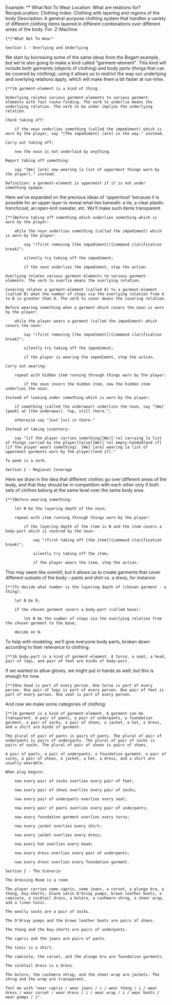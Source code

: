 Example: ** What Not To Wear
Location: What are relations for?
RecipeLocation: Clothing
Index: Clothing with layering and regions of the body
Description: A general-purpose clothing system that handles a variety of different clothing items layered in different combinations over different areas of the body.
For: Z-Machine

  

``` inform7
{*}"What Not To Wear"

Section 1 - Overlying and Underlying
```

  
We start by borrowing some of the same ideas from the Bogart example, but we're also going to make a kind called "garment-element". This kind will include both garments (objects of clothing) and body parts (things that can be covered by clothing); using it allows us to restrict the way our underlying and overlying relations apply, which will make them a bit faster at run-time.

  

``` inform7
{**}A garment-element is a kind of thing.

Underlying relates various garment-elements to various garment-elements with fast route-finding. The verb to underlie means the underlying relation. The verb to be under implies the underlying relation.

Check taking off:

	if the noun underlies something (called the impediment) which is worn by the player, say "[The impediment] [are] in the way." instead.

Carry out taking off:

	now the noun is not underlaid by anything.

Report taking off something:

	say "[We] [are] now wearing [a list of uppermost things worn by the player]." instead.

Definition: a garment-element is uppermost if it is not under something opaque.
```

  
Here we've expanded on the previous ideas of 'uppermost' because it is possible for an upper layer to reveal what lies beneath: a tie, a clear plastic trenchcoat, an open-knit sweater, etc. We'll make such items transparent.

  

``` inform7
{**}Before taking off something which underlies something which is worn by the player:

	while the noun underlies something (called the impediment) which is worn by the player:

		say "(first removing [the impediment])[command clarification break]";

		silently try taking off the impediment;

		if the noun underlies the impediment, stop the action.

Overlying relates various garment-elements to various garment-elements. The verb to overlie means the overlying relation.

Covering relates a garment-element (called A) to a garment-element (called B) when the number of steps via the overlying relation from A to B is greater than 0. The verb to cover means the covering relation.

Before wearing something when a garment which covers the noun is worn by the player:

	while the player wears a garment (called the impediment) which covers the noun:

		say "(first removing [the impediment])[command clarification break]";

		silently try taking off the impediment;

		if the player is wearing the impediment, stop the action.

Carry out wearing:

	repeat with hidden item running through things worn by the player:

		if the noun covers the hidden item, now the hidden item underlies the noun.

Instead of looking under something which is worn by the player:

	if something (called the underwear) underlies the noun, say "[We] [peek] at [the underwear]. Yup, still there.";

	otherwise say "Just [us] in there."

Instead of taking inventory:

	say "[if the player carries something][We]['re] carrying [a list of things carried by the player][else][We]['re] empty-handed[end if][if the player wears something]. [We] [are] wearing [a list of uppermost garments worn by the player][end if]."

To peek is a verb.

Section 2 - Regional Coverage
```

  
Here we draw in the idea that different clothes go over different areas of the body, and that they should be in competition with each other only if both sets of clothes belong at the same level over the same body area.

  

``` inform7
{**}Before wearing something:

	let N be the layering depth of the noun;

	repeat with item running through things worn by the player:

		if the layering depth of the item is N and the item covers a body-part which is covered by the noun:

			say "(first taking off [the item])[command clarification break]";

			silently try taking off the item;

			if the player wears the item, stop the action.
```

  
This may seem like overkill, but it allows us to create garments that cover different subsets of the body – pants and shirt vs. a dress, for instance.

  

``` inform7
{**}To decide what number is the layering depth of (chosen garment - a thing):

	let N be 0;

	if the chosen garment covers a body-part (called base):

		let N be the number of steps via the overlying relation from the chosen garment to the base;

	decide on N.
```

  
To help with modeling, we'll give everyone body parts, broken down according to their relevance to clothing:

  

``` inform7
{**}A body-part is a kind of garment-element. A torso, a seat, a head, pair of legs, and pair of feet are kinds of body-part.
```

  
If we wanted to allow gloves, we might put in hands as well; but this is enough for now.

  

``` inform7
{**}One head is part of every person. One torso is part of every person. One pair of legs is part of every person. One pair of feet is part of every person. One seat is part of every person.
```

  
And now we make some categories of clothing:

  

``` inform7
{**}A garment is a kind of garment-element. A garment can be transparent. A pair of pants, a pair of underpants, a foundation garment, a pair of socks, a pair of shoes, a jacket, a hat, a dress, and a shirt are kinds of garment.

The plural of pair of pants is pairs of pants. The plural of pair of underpants is pairs of underpants. The plural of pair of socks is pairs of socks. The plural of pair of shoes is pairs of shoes.

A pair of pants, a pair of underpants, a foundation garment, a pair of socks, a pair of shoes, a jacket, a hat, a dress, and a shirt are usually wearable.

When play begins:

	now every pair of socks overlies every pair of feet;

	now every pair of shoes overlies every pair of socks;

	now every pair of underpants overlies every seat;

	now every pair of pants overlies every pair of underpants;

	now every foundation garment overlies every torso;

	now every jacket overlies every shirt;

	now every jacket overlies every dress;

	now every hat overlies every head;

	now every dress overlies every pair of underpants;

	now every dress overlies every foundation garment.

Section 2 - The Scenario

The Dressing Room is a room.

The player carries some capris, some jeans, a corset, a plunge bra, a thong, boy-shorts, black satin D'Orsay pumps, brown leather boots, a camisole, a cocktail dress, a bolero, a cashmere shrug, a sheer wrap, and a linen tunic.

The woolly socks are a pair of socks.

The D'Orsay pumps and the brown leather boots are pairs of shoes.

The thong and the boy-shorts are pairs of underpants.

The capris and the jeans are pairs of pants.

The tunic is a shirt.

The camisole, the corset, and the plunge bra are foundation garments.

The cocktail dress is a dress.

The bolero, the cashmere shrug, and the sheer wrap are jackets. The shrug and the wrap are transparent.

Test me with "wear capris / wear jeans / i / wear thong / i / wear dress / wear corset / wear dress / i / wear wrap / i / wear boots / wear pumps / i".
```

